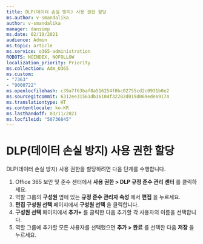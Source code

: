 ```yaml
---
title: DLP(데이터 손실 방지) 사용 권한 할당
ms.author: v-smandalika
author: v-smandalika
manager: dansimp
ms.date: 02/19/2021
audience: Admin
ms.topic: article
ms.service: o365-administration
ROBOTS: NOINDEX, NOFOLLOW
localization_priority: Priority
ms.collection: Adm_O365
ms.custom:
- "7363"
- "9000722"
ms.openlocfilehash: c39a7f63baf8a516254f0bc02755cd2c0931b0e2
ms.sourcegitcommit: 6312ee31561db36104f32282d019d069ede69174
ms.translationtype: HT
ms.contentlocale: ko-KR
ms.lasthandoff: 03/11/2021
ms.locfileid: "50736845"
---
```

# <a name="assign-data-loss-prevention-dlp-permissions"></a>DLP(데이터 손실 방지) 사용 권한 할당

DLP(데이터 손실 방지) 사용 권한을 할당하려면 다음 단계를 수행합니다.

1. Office 365 보안 및 준수 센터에서 **사용 권한 > DLP 규정 준수 관리 센터** 를 클릭하세요.
2. 역할 그룹의 **구성원** 옆에 있는 **규정 준수 관리자 속성** 에서 **편집** 을 누르세요.
3. **편집 구성원 선택** 페이지에서 **구성원 선택** 을 클릭합니다.
4. **구성원 선택** 페이지에서 **추가+** 를 클릭한 다음 추가할 각 사용자의 이름을 선택합니다.
5. 역할 그룹에 추가할 모든 사용자를 선택했으면 **추가 > 완료** 를 선택한 다음 **저장** 을 누르세요.
